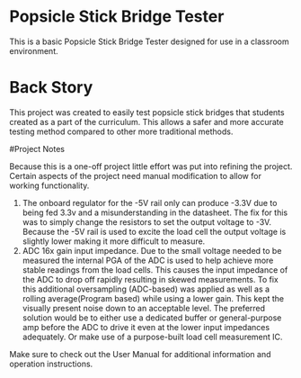 # Popsicle Stick Bridge Tester
This is a basic Popsicle Stick Bridge Tester designed for use in a classroom environment.

# Back Story

This project was created to easily test popsicle stick bridges that students created as a part of the curriculum. This allows a safer and more accurate testing method compared to other more traditional methods.

#Project Notes

Because this is a one-off project little effort was put into refining the project. Certain aspects of the project need manual modification to allow for working functionality.
  1. The onboard regulator for the -5V rail only can produce -3.3V due to being fed 3.3v and a misunderstanding in the datasheet. The fix for this was to simply change the resistors to set the output voltage to -3V. Because the -5V rail is used to excite the load cell the output voltage is slightly lower making it more difficult to measure.
  2. ADC 16x gain input impedance. Due to the small voltage needed to be measured the internal PGA of the ADC is used to help achieve more stable readings from the load cells. This causes the input impedance of the ADC to drop off rapidly resulting in skewed measurements. To fix this additional oversampling (ADC-based) was applied as well as a rolling average(Program based) while using a lower gain. This kept the visually present noise down to an acceptable level. The preferred solution would be to either use a dedicated buffer or general-purpose amp before the ADC to drive it even at the lower input impedances adequately. Or make use of a purpose-built load cell measurement IC. 

Make sure to check out the User Manual for additional information and operation instructions.
